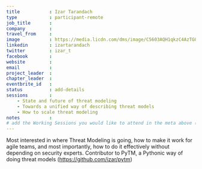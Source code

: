 ```yaml
---
title           : Izar Tarandach
type            : participant-remote
job_title       :
company         :
travel_from     :
image           : https://media.licdn.com/dms/image/C5603AQH1qkzC4AzTGQ/profile-displayphoto-shrink_800_800/0?e=1562803200&v=beta&t=oRm5CprTMhO1pfj7rktF1ek4QNbB-XO4M65tYR4AmB8
linkedin        : izartarandach
twitter         : izar_t
facebook        :
website         :
email           :
project_leader  :
chapter_leader  :
eventbrite_id   :
status          : add-details
sessions        :
    - State and future of threat modeling
    - Towards a unified way of describing threat models
    - How to scale threat modeling
notes           :
# add the Working Sessions you would like to attend in the meta above (use the session's title) e.g. sessions (one per line): -Security Playbooks Diagrams -Hackathon Daily Sessions
---
```


<!-- put more details about participant here -->
Most interested in where Threat Modeling is going, how to make it work for agile teams, and most importantly, how to do it effectively without depending on security experts. 
Contributor to PyTM, a Pythonic way of doing threat models (https://github.com/izar/pytm)
